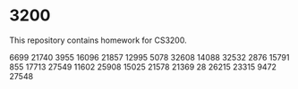# 3200
This repository contains homework for CS3200.

6699
21740
3955
16096
21857
12995
5078
32608
14088
32532
2876
15791
855
17713
27549
11602
25908
15025
21578
21369
28
26215
23315
9472
27548
